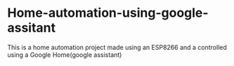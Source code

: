 # Home-automation-using-google-assitant
This is a home automation project made using an ESP8266 and a controlled using a Google Home(google assistant)

